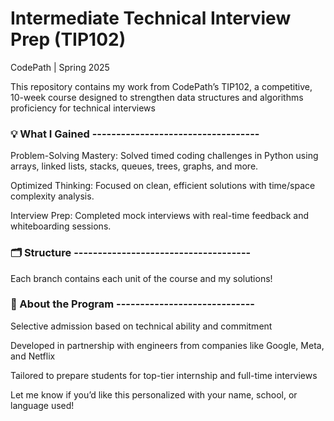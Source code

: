 # Intermediate Technical Interview Prep (TIP102)
CodePath | Spring 2025

This repository contains my work from CodePath’s TIP102, a competitive, 10-week course designed to strengthen data structures and algorithms proficiency for technical interviews

### 💡 What I Gained -----------------------------------
Problem-Solving Mastery: Solved timed coding challenges in Python using arrays, linked lists, stacks, queues, trees, graphs, and more.

Optimized Thinking: Focused on clean, efficient solutions with time/space complexity analysis.

Interview Prep: Completed mock interviews with real-time feedback and whiteboarding sessions.

### 🗂️ Structure -------------------------------------
Each branch contains each unit of the course and my solutions!

### 🚀 About the Program -----------------------------
Selective admission based on technical ability and commitment

Developed in partnership with engineers from companies like Google, Meta, and Netflix

Tailored to prepare students for top-tier internship and full-time interviews

Let me know if you’d like this personalized with your name, school, or language used!

